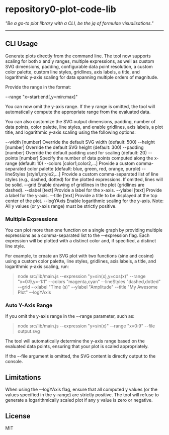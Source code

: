 # repository0-plot-code-lib

_"Be a go-to plot library with a CLI, be the jq of formulae visualisations."_

---

## CLI Usage

Generate plots directly from the command line. The tool now supports scaling for both x and y ranges, multiple expressions, as well as custom SVG dimensions, padding, configurable data point resolution, a custom color palette, custom line styles, gridlines, axis labels, a title, and logarithmic y-axis scaling for data spanning multiple orders of magnitude.

Provide the range in the format:

  --range "x=start:end[,y=min:max]"

You can now omit the y-axis range. If the y range is omitted, the tool will automatically compute the appropriate range from the evaluated data.

You can also customize the SVG output dimensions, padding, number of data points, color palette, line styles, and enable gridlines, axis labels, a plot title, and logarithmic y-axis scaling using the following options:

  --width [number]          Override the default SVG width (default: 500)
  --height [number]         Override the default SVG height (default: 300)
  --padding [number]        Override the default padding used for scaling (default: 20)
  --points [number]         Specify the number of data points computed along the x-range (default: 10)
  --colors [color1,color2,...]   Provide a custom comma-separated color palette (default: blue, green, red, orange, purple)
  --lineStyles [style1,style2,...]   Provide a custom comma-separated list of line styles (e.g., dashed, dotted) for the plotted expressions. If omitted, lines will be solid.
  --grid                    Enable drawing of gridlines in the plot (gridlines are dashed).
  --xlabel [text]           Provide a label for the x-axis.
  --ylabel [text]           Provide a label for the y-axis.
  --title [text]            Provide a title to be displayed at the top center of the plot.
  --logYAxis               Enable logarithmic scaling for the y-axis. Note: All y values (or y-axis range) must be strictly positive.

### Multiple Expressions

You can plot more than one function on a single graph by providing multiple expressions as a comma-separated list to the --expression flag. Each expression will be plotted with a distinct color and, if specified, a distinct line style.

For example, to create an SVG plot with two functions (sine and cosine) using a custom color palette, line styles, gridlines, axis labels, a title, and logarithmic y-axis scaling, run:

> node src/lib/main.js --expression "y=sin(x),y=cos(x)" --range "x=0:9,y=-1:1" --colors "magenta,cyan" --lineStyles "dashed,dotted" --grid --xlabel "Time (s)" --ylabel "Amplitude" --title "My Awesome Plot" --logYAxis

### Auto Y-Axis Range

If you omit the y-axis range in the --range parameter, such as:

> node src/lib/main.js --expression "y=sin(x)" --range "x=0:9" --file output.svg

The tool will automatically determine the y-axis range based on the evaluated data points, ensuring that your plot is scaled appropriately.

If the --file argument is omitted, the SVG content is directly output to the console.

## Limitations

When using the --logYAxis flag, ensure that all computed y values (or the values specified in the y-range) are strictly positive. The tool will refuse to generate a logarithmically scaled plot if any y value is zero or negative.

## License

MIT
